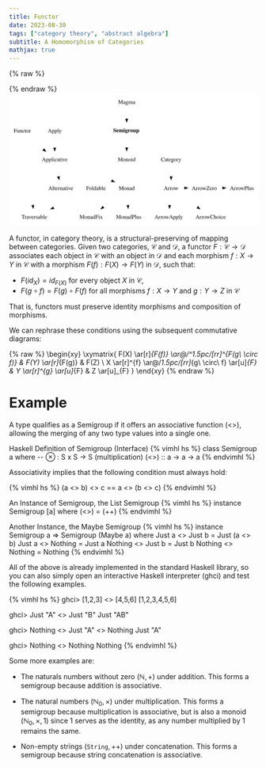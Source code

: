 ```yaml
---
title: Functor
date: 2023-08-30
tags: ["category theory", "abstract algebra"]
subtitle: A Homomorphism of Categories
mathjax: true
---
```



{% raw %}
<script>
  MathJax = {
    loader: {
      load: ['[custom]/xypic.js'],
      paths: {custom: 'https://beuke.org/js'}
    },
    tex: {
      packages: {'[+]': ['xypic']}
    }
  };
</script>

<script id="MathJax-script" async src="https://cdn.jsdelivr.net/npm/mathjax@3.1.4/es5/tex-chtml-full.js"></script>
<!-- <script id="MathJax-script" async src="https://cdn.jsdelivr.net/npm/mathjax@3.1.4/es5/tex-svg-full.js"></script> -->

<script>
window.addEventListener('load', function() {
   document.querySelectorAll("mjx-xypic-object").forEach( (x) => (x.style.color = "var(--darkreader-text--text"));
   document.querySelectorAll("mjx-math > mjx-xypic > svg > g").forEach(x => x.setAttribute("stroke", "var(--darkreader-text--text"))
})
</script>

</style>
{% endraw %}

<br>
<img src="/images/semigroup.svg" onclick="window.open(this.src)">
<!-- The source as dot is next to image. Compile with: dot -Tsvg typeclasses.dot -o typeclasses.svg -->
<br>

A functor, in category theory, is a structural-preserving of mapping between categories. Given two categories, $\mathcal{C}$ and $\mathcal{D}$, a functor $F: \mathcal{C} \rightarrow \mathcal{D}$ associates each object in $\mathcal{C}$ with an object in $\mathcal{D}$ and each morphism $f : X \rightarrow Y$ in $\mathcal{C}$ with a morphism $F(f) : F(X) \rightarrow F(Y)$ in $\mathcal{D}$, such that:

* $F(id_{X}) = id_{F(X)}$ for every object $X$ in $\mathcal{C}$,
* $F(g \circ f) = F(g) \circ F(f)$ for all morphisms $f : X \rightarrow Y$ and $g : Y \rightarrow Z$ in $\mathcal{C}$


That is, functors must preserve identity morphisms and composition of morphisms.


We can rephrase these conditions using the subsequent commutative diagrams:

{% raw %}
\begin{xy}
\xymatrix{
F(X) \ar[r]_{F(f)} \ar@/^1.5pc/[rr]^{F(g\ \circ f)} & F(Y) \ar[r]_{F(g)} & F(Z) \\
X \ar[r]^{f} \ar@/_1.5pc/[rr]_{g\ \circ\ f} \ar[u]_{F} & Y \ar[r]^{g} \ar[u]_{F} & Z \ar[u]_{F}
}
\end{xy}
{% endraw %}




# Example

A type qualifies as a Semigroup if it offers an associative function (<>), allowing the merging of any two type values into a single one.


Haskell Definition of Semigroup (Interface)
{% vimhl hs %}
class Semigroup a where
 -- ⊗ :  S x S  -> S (multiplication)
  (<>) :: a -> a -> a
{% endvimhl %}

Associativity implies that the following condition must always hold:

{% vimhl hs %}
(a <> b) <> c == a <> (b <> c)
{% endvimhl %}

An Instance of Semigroup, the List Semigroup
{% vimhl hs %}
instance Semigroup [a] where
        (<>) = (++)
{% endvimhl %}

Another Instance, the Maybe Semigroup
{% vimhl hs %}
instance Semigroup a => Semigroup (Maybe a) where
  Just a  <> Just b  = Just (a <> b)
  Just a  <> Nothing = Just a
  Nothing <> Just b  = Just b
  Nothing <> Nothing = Nothing
{% endvimhl %}

All of the above is already implemented in the standard Haskell library, so you can also simply open an interactive Haskell interpreter (ghci) and test the following examples.

{% vimhl hs %}
ghci> [1,2,3] <> [4,5,6]
[1,2,3,4,5,6]

ghci> Just "A" <> Just "B"
Just "AB"

ghci> Nothing <> Just "A" <> Nothing
Just "A"

ghci> Nothing <> Nothing
Nothing
{% endvimhl %}

Some more examples are:

* The naturals numbers without zero $({\mathbb  {N}},+)$ under addition. This forms a semigroup because addition is associative.

* The natural numbers $({\mathbb  {N}}_{0}, \times )$ under multiplication. This forms a semigroup because multiplication is associative, but is also a monoid $\left({\mathbb  {N}}_{0},\times,1\right)$ since 1 serves as the identity, as any number multiplied by 1 remains the same.

* Non-empty strings $(\texttt{String},++)$ under concatenation. This forms a semigroup because string concatenation is associative.


[^1]: [Semigroups in ncatlab](https://ncatlab.org/nlab/show/semigroup#definition)
[^2]: [Typeclassopedia](https://wiki.haskell.org/Typeclassopedia)
[^4]: [Semigroups and Monoids](https://boltje.math.ucsc.edu/courses/f15/f15m200notes.pdf)
